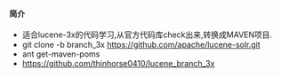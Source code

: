 #### 简介

- 适合lucene-3x的代码学习,从官方代码库check出来,转换成MAVEN项目.
- git clone -b branch_3x https://github.com/apache/lucene-solr.git
- ant get-maven-poms
- https://github.com/thinhorse0410/lucene_branch_3x



